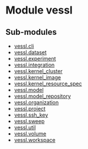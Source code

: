 Module vessl
============

Sub-modules
-----------
* [vessl.cli](cli/README.md)
* [vessl.dataset](dataset.md)
* [vessl.experiment](experiment.md)
* [vessl.integration](integration)
* [vessl.kernel_cluster](kernel_cluster.md)
* [vessl.kernel_image](kernel_image.md)
* [vessl.kernel_resource_spec](kernel_resource_spec.md)
* [vessl.model](model.md)
* [vessl.model_repository](model_repository.md)
* [vessl.organization](organization.md)
* [vessl.project](project.md)
* [vessl.ssh_key](ssh_key.md)
* [vessl.sweep](sweep.md)
* [vessl.util](util/README.md)
* [vessl.volume](volume.md)
* [vessl.workspace](workspace.md)
